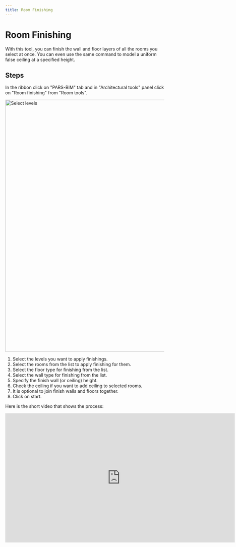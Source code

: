 ```yaml
---
title: Room Finishing
---
```


# Room Finishing
With this tool, you can finish the wall and floor layers of all the rooms you select at once. You can even use the same command to model a uniform false ceiling at a specified height.

## Steps
In the ribbon click on "PARS-BIM" tab and in "Architectural tools" panel click on "Room finishing" from "Room tools".

<img src="https://pars-bim.github.io/docs/Assets/Room-finishing.jpg" alt="Select levels" width="800">

1. Select the levels you want to apply finishings.
2. Select the rooms from the list to apply finishing for them.
3. Select the floor type for finishing from the list.
4. Select the wall type for finishing from the list.
5. Specify the finish wall (or ceiling) height.
6. Check the ceiling if you want to add ceiling to selected rooms.
7. It is optional to join finish walls and floors together.
8. Click on start.

Here is the short video that shows the process:

<iframe width="728" height="410" src="https://www.youtube.com/embed/1hRqY-vsG4A?si=kQDtaMJxDsukBAFn" title="YouTube video player" frameborder="0" allow="accelerometer; autoplay; clipboard-write; encrypted-media; gyroscope; picture-in-picture; web-share" referrerpolicy="strict-origin-when-cross-origin" allowfullscreen></iframe>
